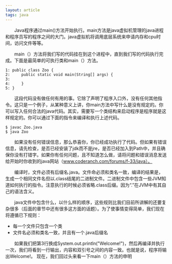 ```yaml
---
layout: article
tags: java
---
```

&emsp;&emsp;Java程序通过main()方法开始执行。main方法是java虚拟机管理的java进程和程序员写的程序之间的大门。java虚拟机将调用底层系统来申请内存和cpu时间，访问文件等等。

&emsp;&emsp;main（）方法将我们写的代码挂在到这个进程中，直到我们写的代码执行完成。下面是最简单的可执行类和main（）方法。
```
1: public class Zoo {
2:     public static void main(String[] args) {
3:         
4:     }
5: }
```
&emsp;&emsp;这段代码没有做任何有用的事。它除了声明了程序入口外，没有任何其他指令。这只是一个例子，从某种意义上讲，你main方法中写什么是没有规定的。你可以写入任何合法的java代码。其实，需要写一个类结构来启动程序是程序就是这样规定的。你可以通过下面的指令来编译和执行上述代码。
```
$ javac Zoo.java
$ java Zoo
```
&emsp;&emsp;如果没有任何错误信息，那么恭喜你，你已经成功执行了代码。但如果有错误信息，请先检查，是否已经安装了jdk而不是jre，是否已经加入到Path中，并且确保你没有打错字。如果你有任何问题，且不知道怎么做，请将问题和错误消息发送给开始时你收到的java网站（www.coderanch.com/forums/f-33/java）。

&emsp;&emsp;编译时，文件必须有后缀名.java。文件命必须和类名一致，编译的结果是，生成一个相同文件名但以.class结尾的二进制文件。二进制文件中包含一些JVM知道如何执行的指令。注意执行的时候必须省略.class后缀。因为“.”在JVM中有其自己的语法含义。

&emsp;&emsp;java文件中包含什么，以什么样的顺序，这些规则比我们目前所讲解的还要复杂很多（后面的章节中还有很多这方面的话题）。为了使事情变得简单，我们现在将遵循已下规则：
* 每一个文件只包含一个类
* 文件名必须和类名一致，并且有一个.java后缀名

&emsp;&emsp;如果我们把第3行换成System.out.println("Welcome!")，然后再编译并执行一次，我们将看到一行输出，内容和双引号之间的内容一致。也就是说，程序将输出Welcome!。
现在，我们回过头来看一下main（）方法的申明
